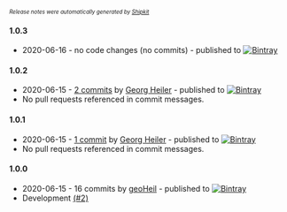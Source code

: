 <sup><sup>*Release notes were automatically generated by [Shipkit](http://shipkit.org/)*</sup></sup>

#### 1.0.3
 - 2020-06-16 - no code changes (no commits) - published to [![Bintray](https://img.shields.io/badge/Bintray-1.0.3-green.svg)](https://bintray.com/geoheil/playground/streaming-reference/1.0.3)

#### 1.0.2
 - 2020-06-15 - [2 commits](https://github.com/geoHeil/streaming-reference/compare/v1.0.1...v1.0.2) by [Georg Heiler](https://github.com/geoHeil) - published to [![Bintray](https://img.shields.io/badge/Bintray-1.0.2-green.svg)](https://bintray.com/geoheil/playground/streaming-reference/1.0.2)
 - No pull requests referenced in commit messages.

#### 1.0.1
 - 2020-06-15 - [1 commit](https://github.com/geoHeil/streaming-reference/compare/v1.0.0...v1.0.1) by [Georg Heiler](https://github.com/geoHeil) - published to [![Bintray](https://img.shields.io/badge/Bintray-1.0.1-green.svg)](https://bintray.com/geoheil/playground/streaming-reference/1.0.1)
 - No pull requests referenced in commit messages.

#### 1.0.0
 - 2020-06-15 - 16 commits by [geoHeil](https://github.com/geoHeil) - published to [![Bintray](https://img.shields.io/badge/Bintray-1.0.0-green.svg)](https://bintray.com/streaming-reference/playground/maven/1.0.0)
 - Development [(#2)](https://github.com/geoHeil/streaming-reference/pull/2)

